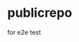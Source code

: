 # publicrepo
for e2e test
















































































































































































































































































































































































































































































































































































































































































































































































































































































































































































































































































































































































































































































































































































































































































































































































































































































































































































































































































































































































































































































































































































































































































































































































































































































































































































































































































































































































































































































































































































































































































































































































































































































































































































































































































































